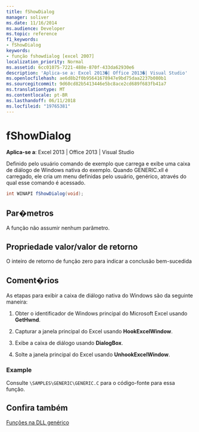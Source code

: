 ```yaml
---
title: fShowDialog
manager: soliver
ms.date: 11/16/2014
ms.audience: Developer
ms.topic: reference
f1_keywords:
- fShowDialog
keywords:
- função fshowdialog [excel 2007]
localization_priority: Normal
ms.assetid: 6cc01075-7221-488e-870f-433da62930e6
description: 'Aplica-se a: Excel 2013�| Office 2013�| Visual Studio'
ms.openlocfilehash: ae6d8b2f0b95641678947e9bd75daa2237b080b1
ms.sourcegitcommit: 9d60cd82b5413446e5bc8ace2cd689f683fb41a7
ms.translationtype: MT
ms.contentlocale: pt-BR
ms.lasthandoff: 06/11/2018
ms.locfileid: "19765381"
---
```

# <a name="fshowdialog"></a>fShowDialog

 **Aplica-se a**: Excel 2013 | Office 2013 | Visual Studio 
  
Definido pelo usuário comando de exemplo que carrega e exibe uma caixa de diálogo de Windows nativa do exemplo. Quando GENERIC.xll é carregado, ele cria um menu definidas pelo usuário, genérico, através do qual esse comando é acessado.
  
```cs
int WINAPI fShowDialog(void);
```

## <a name="parameters"></a>Par�metros

A função não assumir nenhum parâmetro.
  
## <a name="property-valuereturn-value"></a>Propriedade valor/valor de retorno

O inteiro de retorno de função zero para indicar a conclusão bem-sucedida
  
## <a name="remarks"></a>Coment�rios

As etapas para exibir a caixa de diálogo nativa do Windows são da seguinte maneira:
  
1. Obter o identificador de Windows principal do Microsoft Excel usando **GetHwnd**.
    
2. Capturar a janela principal do Excel usando **HookExcelWindow**.
    
3. Exibe a caixa de diálogo usando **DialogBox**.
    
4. Solte a janela principal do Excel usando **UnhookExcelWindow**.
    
### <a name="example"></a>Example

Consulte `\SAMPLES\GENERIC\GENERIC.C` para o código-fonte para essa função. 
  
## <a name="see-also"></a>Confira também



[Funções na DLL genérico](functions-in-the-generic-dll.md)

